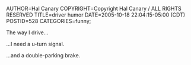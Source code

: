 AUTHOR=Hal Canary
COPYRIGHT=Copyright Hal Canary / ALL RIGHTS RESERVED
TITLE=driver humor
DATE=2005-10-18 22:04:15-05:00 (CDT)
POSTID=528
CATEGORIES=funny;

The way I drive...

...I need a u-turn signal.

...and a double-parking brake.

